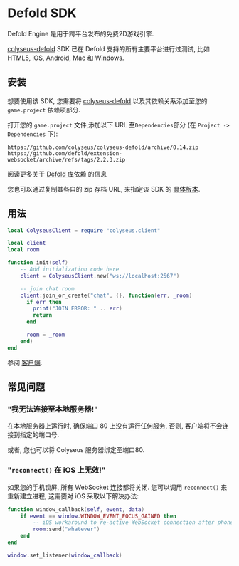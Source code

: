# Defold SDK

Defold Engine 是用于跨平台发布的免费2D游戏引擎.

[colyseus-defold](https://github.com/colyseus/colyseus-defold) SDK 已在 Defold 支持的所有主要平台进行过测试, 比如 HTML5, iOS,  Android, Mac 和 Windows.

## 安装

想要使用该 SDK, 您需要将 [colyseus-defold](https://github.com/colyseus/colyseus-defold) 以及其依赖关系添加至您的 `game.project` 依赖项部分.

打开您的 `game.project` 文件,添加以下 URL 至`Dependencies`部分 (在 `Project -> Dependencies` 下):

    https://github.com/colyseus/colyseus-defold/archive/0.14.zip
    https://github.com/defold/extension-websocket/archive/refs/tags/2.2.3.zip

阅读更多关于 [Defold 库依赖](http://www.defold.com/manuals/libraries/) 的信息

您也可以通过复制其各自的 zip 存档 URL, 来指定该 SDK 的 [具体版本](https://github.com/colyseus/colyseus-defold/releases).

## 用法

```lua
local ColyseusClient = require "colyseus.client"

local client
local room

function init(self)
    -- Add initialization code here
    client = ColyseusClient.new("ws://localhost:2567")

    -- join chat room
    client:join_or_create("chat", {}, function(err, _room)
      if err then
        print("JOIN ERROR: " .. err)
        return
      end

      room = _room
    end)
end
```

参阅 [客户端](/client/client/).

## 常见问题

### "我无法连接至本地服务器!"

在本地服务器上运行时, 确保端口 80 上没有运行任何服务, 否则, 客户端将不会连接到指定的端口号.

或者, 您也可以将 Colyseus 服务器绑定至端口80.

### "`reconnect()` 在 iOS 上无效!"

如果您的手机锁屏, 所有 WebSocket 连接都将关闭. 您可以调用 `reconnect()` 来重新建立进程, 这需要对 iOS 采取以下解决办法:

```lua
function window_callback(self, event, data)
    if event == window.WINDOW_EVENT_FOCUS_GAINED then
        -- iOS workaround to re-active WebSocket connection after phone is unlocked
        room:send("whatever")
    end
end

window.set_listener(window_callback)
```
